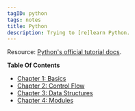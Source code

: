 ```yaml
---
tagID: python
tags: notes
title: Python
description: Trying to [re]learn Python.
---
```


Resource: [Python's official tutorial docs](https://docs.python.org/3/tutorial/index.html).

**Table Of Contents**

* [Chapter 1: Basics](1-PythonBasics)
* [Chapter 2: Control Flow](2-PythonControlFlow)
* [Chapter 3: Data Structures](3-PythonDataStructures)
* [Chapter 4: Modules](4-PythonModules)
